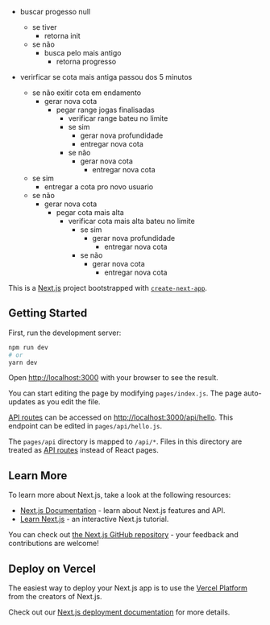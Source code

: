 * buscar progesso null
  * se tiver
    * retorna init
  * se não
    * busca pelo mais antigo
      * retorna progresso


* verirficar se cota mais antiga passou dos 5 minutos
  * se não exitir cota em endamento
    * gerar nova cota
        * pegar range jogas finalisadas
            * verificar range bateu no limite
            * se sim
                * gerar nova profundidade
                * entregar nova cota
            * se não
              * gerar nova cota
                * entregar nova cota
  * se sim
    * entregar a cota pro novo usuario
  * se não
    * gerar nova cota
      * pegar cota mais alta
        * verificar cota mais alta bateu no limite
          * se sim
            * gerar nova profundidade
              * entregar nova cota
          * se não
            * gerar nova cota
              * entregar nova cota          

This is a [Next.js](https://nextjs.org/) project bootstrapped with [`create-next-app`](https://github.com/vercel/next.js/tree/canary/packages/create-next-app).

## Getting Started

First, run the development server:

```bash
npm run dev
# or
yarn dev
```

Open [http://localhost:3000](http://localhost:3000) with your browser to see the result.

You can start editing the page by modifying `pages/index.js`. The page auto-updates as you edit the file.

[API routes](https://nextjs.org/docs/api-routes/introduction) can be accessed on [http://localhost:3000/api/hello](http://localhost:3000/api/hello). This endpoint can be edited in `pages/api/hello.js`.

The `pages/api` directory is mapped to `/api/*`. Files in this directory are treated as [API routes](https://nextjs.org/docs/api-routes/introduction) instead of React pages.

## Learn More

To learn more about Next.js, take a look at the following resources:

- [Next.js Documentation](https://nextjs.org/docs) - learn about Next.js features and API.
- [Learn Next.js](https://nextjs.org/learn) - an interactive Next.js tutorial.

You can check out [the Next.js GitHub repository](https://github.com/vercel/next.js/) - your feedback and contributions are welcome!

## Deploy on Vercel

The easiest way to deploy your Next.js app is to use the [Vercel Platform](https://vercel.com/new?utm_medium=default-template&filter=next.js&utm_source=create-next-app&utm_campaign=create-next-app-readme) from the creators of Next.js.

Check out our [Next.js deployment documentation](https://nextjs.org/docs/deployment) for more details.
